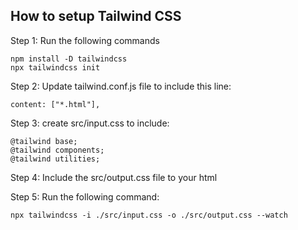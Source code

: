 ## How to setup Tailwind CSS
 
 Step 1: Run the following commands
 
 ``` 
 npm install -D tailwindcss
 npx tailwindcss init
 ```
 
 Step 2: Update tailwind.conf.js file to include this line:
 ```
 content: ["*.html"],
 ```

 Step 3: create src/input.css to include:
 ```
 @tailwind base;
 @tailwind components;
 @tailwind utilities;
 ```
 
 Step 4: Include the src/output.css file to your html
 
 Step 5: Run the following command:
 ```
 npx tailwindcss -i ./src/input.css -o ./src/output.css --watch
 ```